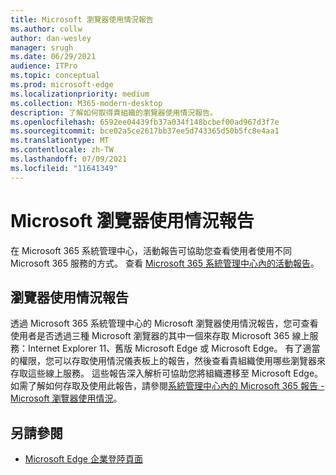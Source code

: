 ```yaml
---
title: Microsoft 瀏覽器使用情況報告
ms.author: collw
author: dan-wesley
manager: srugh
ms.date: 06/29/2021
audience: ITPro
ms.topic: conceptual
ms.prod: microsoft-edge
ms.localizationpriority: medium
ms.collection: M365-modern-desktop
description: 了解如何取得貴組織的瀏覽器使用情況報告。
ms.openlocfilehash: 6592ee04439fb37a034f148bcbef00ad967d3f7e
ms.sourcegitcommit: bce02a5ce2617bb37ee5d743365d50b5fc8e4aa1
ms.translationtype: MT
ms.contentlocale: zh-TW
ms.lasthandoff: 07/09/2021
ms.locfileid: "11641349"
---
```

# <a name="microsoft-browser-usage-report"></a>Microsoft 瀏覽器使用情況報告

在 Microsoft 365 系統管理中心，活動報告可協助您查看使用者使用不同 Microsoft 365 服務的方式。 查看 [Microsoft 365 系統管理中心內的活動報告](/microsoft-365/admin/activity-reports/activity-reports?view=o365-worldwide)。

## <a name="browser-usage-report"></a>瀏覽器使用情況報告

透過 Microsoft 365 系統管理中心的 Microsoft 瀏覽器使用情況報告，您可查看使用者是否透過三種 Microsoft 瀏覽器的其中一個來存取 Microsoft 365 線上服務：Internet Explorer 11、舊版 Microsoft Edge 或 Microsoft Edge。 有了適當的權限，您可以存取使用情況儀表板上的報告，然後查看貴組織使用哪些瀏覽器來存取這些線上服務。 這些報告深入解析可協助您將組織遷移至 Microsoft Edge。 如需了解如何存取及使用此報告，請參閱[系統管理中心內的 Microsoft 365 報告 - Microsoft 瀏覽器使用情況](/microsoft-365/admin/activity-reports/browser-usage-report?view=o365-worldwide)。

## <a name="see-also"></a>另請參閱

- [Microsoft Edge 企業登陸頁面](https://aka.ms/EdgeEnterprise)
